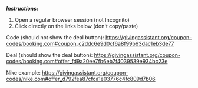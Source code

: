 ***Instructions:***  

1. Open a regular browser session (not Incognito)
2. Click directly on the links below (don't copy/paste)

Code (should not show the deal button): https://givingassistant.org/coupon-codes/booking.com#coupon_c2ddc6e9d0cf6a8f99b63dac1eb3de77

Deal (should show the deal button): https://givingassistant.org/coupon-codes/booking.com#offer_fd9a20ee7fb6eb7f4039539e934bc23e

Nike example: https://givingassistant.org/coupon-codes/nike.com#offer_d792fea87cfca1e03776c4fc809d7b06
